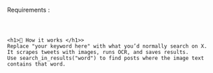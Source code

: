 Requirements : 
```pip install snscrape easyocr pillow requests



<h1>🚀 How it works </h1>>
Replace "your keyword here" with what you’d normally search on X.
It scrapes tweets with images, runs OCR, and saves results.
Use search_in_results("word") to find posts where the image text contains that word.
